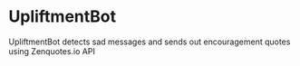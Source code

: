 # UpliftmentBot
UpliftmentBot detects sad messages and sends out encouragement quotes using Zenquotes.io API

